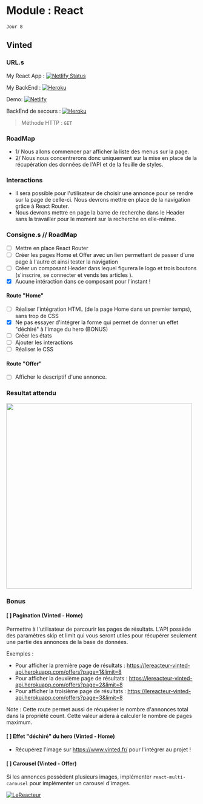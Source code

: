 # Module : React

`Jour 8`

## Vinted

### URL.s

My React App : [![Netlify Status](https://api.netlify.com/api/v1/badges/442c11d2-e86f-4974-b2ac-c08e8b233569/deploy-status)]()

My BackEnd : [![Heroku](https://img.shields.io/badge/Heroku-%23430098.svg?style=flat&logo=heroku&logoColor=white)]()

Demo: [![Netlify](https://img.shields.io/badge/Netlify-%23000000.svg?style=flat&logo=netlify&logoColor=#00C7B7)](https://lereacteur-vinted.netlify.app/)

BackEnd de secours : [![Heroku](https://img.shields.io/badge/Heroku-%23430098.svg?style=flat&logo=heroku&logoColor=white)](https://lereacteur-vinted-api.herokuapp.com/offers)

> Méthode HTTP : `GET`

### RoadMap

- 1/ Nous allons commencer par afficher la liste des menus sur la page.
- 2/ Nous nous concentrerons donc uniquement sur la mise en place de la récupération des données de l'API et de la feuille de styles.

### Interactions

- Il sera possible pour l'utilisateur de choisir une annonce pour se rendre sur la page de celle-ci. Nous devrons mettre en place de la navigation grâce à React Router.
- Nous devrons mettre en page la barre de recherche dans le Header sans la travailler pour le moment sur la recherche en elle-même.

### Consigne.s // RoadMap

- [ ] Mettre en place React Router
- [ ] Créer les pages Home et Offer avec un lien permettant de passer d'une page à l'autre et ainsi tester la navigation
- [ ] Créer un composant Header dans lequel figurera le logo et trois boutons (s'inscrire, se connecter et vends tes articles ).
- [x] Aucune intéraction dans ce composant pour l'instant !

#### Route "Home"

- [ ] Réaliser l'intégration HTML (de la page Home dans un premier temps), sans trop de CSS
- [x] Ne pas essayer d'intégrer la forme qui permet de donner un effet "déchiré" à l'image du hero (BONUS)
- [ ] Créer les états
- [ ] Ajouter les interactions
- [ ] Réaliser le CSS

#### Route "Offer"

- [ ] Afficher le descriptif d'une annonce.

### Resultat attendu

<a href="https://lereacteur-react-deliveroo.netlify.com/" target="_blank">
<img align="center" height="490em" src="./src/img/Screenshot.png"/>
</a>

### Bonus

#### [ ] Pagination (Vinted - Home)

Permettre à l'utilisateur de parcourir les pages de résultats. L'API possède des paramètres skip et limit qui vous seront utiles pour récupérer seulement une partie des annonces de la base de données.

Exemples :

- Pour afficher la première page de résultats : https://lereacteur-vinted-api.herokuapp.com/offers?page=1&limit=8
- Pour afficher la deuxième page de résultats : https://lereacteur-vinted-api.herokuapp.com/offers?page=2&limit=8
- Pour afficher la troisième page de résultats : https://lereacteur-vinted-api.herokuapp.com/offers?page=3&limit=8

Note : Cette route permet aussi de récupérer le nombre d'annonces total dans la propriété count. Cette valeur aidera à calculer le nombre de pages maximum.

#### [ ] Effet "déchiré" du hero (Vinted - Home)

- Récupérez l'image sur https://www.vinted.fr/ pour l'intégrer au projet !

#### [ ] Carousel (Vinted - Offer)

Si les annonces possèdent plusieurs images, implémenter `react-multi-carousel` pour implémenter un carousel d'images.

[![LeReacteur](https://img.shields.io/badge/Make_with_Le_Reacteur.io-5C47D3?style=flat&logo=React&logoColor=white)](https://github.com/lereacteur)
